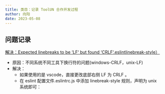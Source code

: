 ```yaml
---
title: 类目：记录 ToolUN 合作开发过程
author: 向阳
date: 2023-05-08
---
```


## 问题记录

[解决：Expected linebreaks to be ‘LF‘ but found ‘CRLF‘.eslintlinebreak-style）](https://blog.csdn.net/chen__cheng/article/details/118304013)

- 原因：不同系统不同工具下换行符的问题(windows-CRLF，unix-LF)
- 解决：
  - 如果使用的是 vscode，直接更改底部右侧 LF 为 CRLF 。
  - 在 eslint 配置文件.eslintrc.js 中添加 linebreak-style 规则，声明为 unix 系统即可：
